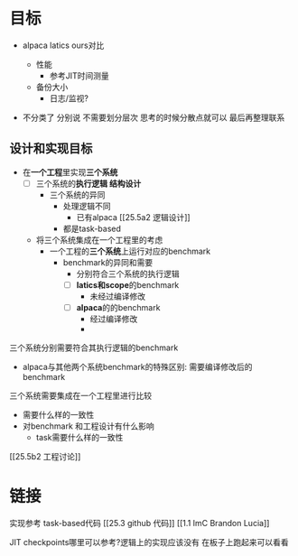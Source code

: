 # 目标
- alpaca latics ours对比
	- 性能 
		- 参考JIT时间测量
	- 备份大小 
		- 日志/监视?

- 不分类了 分别说 不需要划分层次 思考的时候分散点就可以 最后再整理联系
## 设计和实现目标
- 在**一个工程**里实现**三个系统** 
	- [ ] 三个系统的**执行逻辑 结构设计**  
		- 三个系统的异同
			- 处理逻辑不同
				- 已有alpaca [[25.5a2 逻辑设计]]
			-  都是task-based
	- 将三个系统集成在一个工程里的考虑
		- 一个工程的**三个系统**上运行对应的benchmark 
			- benchmark的异同和需要
				- 分别符合三个系统的执行逻辑
				- [ ] **latics和scope**的benchmark 
					- 未经过编译修改
				- [ ] **alpaca**的的benchmark
					- 经过编译修改 
					- 


三个系统分别需要符合其执行逻辑的benchmark
- alpaca与其他两个系统benchmark的特殊区别: 需要编译修改后的benchmark 

三个系统需要集成在一个工程里进行比较
- 需要什么样的一致性
- 对benchmark 和工程设计有什么影响 
	- task需要什么样的一致性

[[25.5b2 工程讨论]]


# 链接
实现参考 task-based代码 
[[25.3 github 代码]] 
[[1.1 ImC Brandon Lucia]]

JIT checkpoints哪里可以参考?逻辑上的实现应该没有
在板子上跑起来可以看看

 

